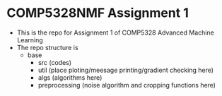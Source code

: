 # COMP5328NMF Assignment 1

- This is the repo for Assignment 1 of COMP5328 Advanced Machine Learning
- The repo structure is
    - base
        - src (codes)
        - util (place ploting/meesage printing/gradient checking here)
        - algs (algorithms here)
        - preprocessing (noise algorithm and cropping functions here)

